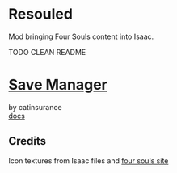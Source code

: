 # Resouled
Mod bringing Four Souls content into Isaac.

TODO CLEAN README

# [Save Manager](https://github.com/catinsurance/IsaacSaveManager)
by catinsurance \
[docs](https://github.com/catinsurance/IsaacSaveManager/wiki)

## Credits
Icon textures from Isaac files and [four souls site](https://foursouls.com/)